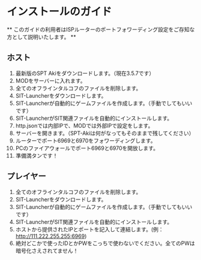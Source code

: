 # インストールのガイド

** このガイドの利用者はISPルーターのポートフォワーディング設定をご存知な方として説明いたします。 **

## ホスト

1. 最新版のSPT Akiをダウンロードします。（現在3.5.7です）
2. MODをサーバーに入れます。
3. 全てのオフラインタルコフのファイルを削除します。
4. SIT-Launcherをダウンロードします。
5. SIT-Launcherが自動的にゲームファイルを作成します。（手動でしてもいいです）
6. SIT-LauncherがSIT関連ファイルを自動的にインストールします。
7. http.jsonでは内部IPで、MODでは外部IPで設定をします。
8. サーバーを開きます。（SPT-Akiは何がなってもそのままで残してください）
9. ルーターでポート6969と6970をフォワーディングします。
10. PCのファイアウォールでポート6969と6970を開放します。
11. 準備満タンです！

## プレイヤー

1. 全てのオフラインタルコフのファイルを削除します。
2. SIT-Launcherをダウンロードします。
3. SIT-Launcherが自動的にゲームファイルを作成します。（手動でしてもいいです）
4. SIT-LauncherがSIT関連ファイルを自動的にインストールします。
5. ホストから提供されたIPとポートを記入して連結します。(例：http://111.222.255.255:6969)
6. 絶対どこかで使ったIDとかPWをこっちで使わないでください。全てのPWは暗号化さえされてません！

